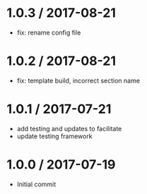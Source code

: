 
1.0.3 / 2017-08-21
==================

  * fix: rename config file

1.0.2 / 2017-08-21
==================

  * fix: template build, incorrect section name

1.0.1 / 2017-07-21
==================

  * add testing and updates to facilitate
  * update testing framework

1.0.0 / 2017-07-19
==================

  * Initial commit
